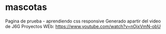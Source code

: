 # mascotas
Pagina de prueba - aprendiendo  css responsive 
Generado apartir del video de J6G Proyectos WEb: https://www.youtube.com/watch?v=nOjxVmN-obU 

